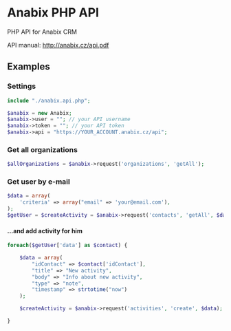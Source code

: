 Anabix PHP API
==============

PHP API for Anabix CRM

API manual: http://anabix.cz/api.pdf


## Examples

### Settings

```php
include "./anabix.api.php";

$anabix = new Anabix;
$anabix->user = ""; // your API username
$anabix->token = ""; // your API token
$anabix->api = "https://YOUR_ACCOUNT.anabix.cz/api";
```

### Get all organizations

```php
$allOrganizations = $anabix->request('organizations', 'getAll');
```

### Get user by e-mail

```php
$data = array(
	'criteria' => array("email" => 'your@email.com'),
);
$getUser = $createActivity = $anabix->request('contacts', 'getAll', $data);
```

#### ...and add activity for him

```php
foreach($getUser['data'] as $contact) {

	$data = array(
		"idContact" => $contact['idContact'],
		"title" => "New activity",
		"body" => "Info about new activity",
		"type" => "note",
		"timestamp" => strtotime("now")
	);

	$createActivity = $anabix->request('activities', 'create', $data);

}
```